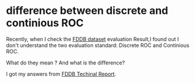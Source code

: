# difference between  discrete and continious ROC

Recently, when I check the [FDDB dataset](http://vis-www.cs.umass.edu/fddb/) evaluation Result,I found out I don't
understand the two evaluation standard: Discrete ROC and Continious ROC.

What do they mean ? And what is the difference?

I got my answers from [FDDB Techinal Report](http://vis-www.cs.umass.edu/fddb/fddb.pdf).

